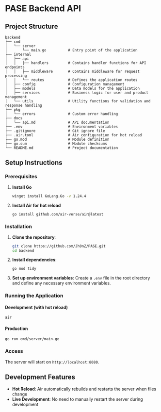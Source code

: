 # PASE Backend API

## Project Structure
```
backend
├── cmd
│   └── server
│       └── main.go          # Entry point of the application
├── internal
│   ├── api
│   │   ├── handlers         # Contains handler functions for API endpoints
│   │   ├── middleware       # Contains middleware for request processing
│   │   └── routes           # Defines the application routes
│   ├── config               # Configuration management
│   ├── models               # Data models for the application
│   ├── services             # Business logic for user and product management
│   └── utils                # Utility functions for validation and response handling
├── pkg
│   └── errors               # Custom error handling
├── docs
│   └── api.md               # API documentation
├── .env                     # Environment variables
├── .gitignore               # Git ignore file
├── .air.toml                # Air configuration for hot reload
├── go.mod                   # Module definition
├── go.sum                   # Module checksums
└── README.md                # Project documentation
```

## Setup Instructions

### Prerequisites
1. **Install Go**
   ```sh
   winget install GoLang.Go -v 1.24.4
   ```

2. **Install Air for hot reload**
   ```sh
   go install github.com/air-verse/air@latest
   ```

### Installation
1. **Clone the repository**:
   ```sh
   git clone https://github.com/Jh0nZ/PASE.git
   cd backend
   ```

2. **Install dependencies**:
   ```sh
   go mod tidy
   ```

3. **Set up environment variables**:
   Create a `.env` file in the root directory and define any necessary environment variables.

### Running the Application

#### Development (with hot reload)
```sh
air
```

#### Production
```sh
go run cmd/server/main.go
```

### Access
The server will start on `http://localhost:8080`.

## Development Features
- **Hot Reload**: Air automatically rebuilds and restarts the server when files change
- **Live Development**: No need to manually restart the server during development
